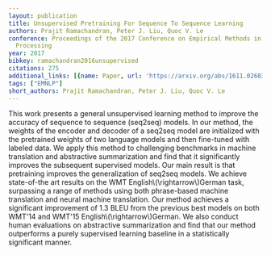```yaml
---
layout: publication
title: Unsupervised Pretraining For Sequence To Sequence Learning
authors: Prajit Ramachandran, Peter J. Liu, Quoc V. Le
conference: Proceedings of the 2017 Conference on Empirical Methods in Natural Language
  Processing
year: 2017
bibkey: ramachandran2016unsupervised
citations: 275
additional_links: [{name: Paper, url: 'https://arxiv.org/abs/1611.02683'}]
tags: ["EMNLP"]
short_authors: Prajit Ramachandran, Peter J. Liu, Quoc V. Le
---
```

This work presents a general unsupervised learning method to improve the
accuracy of sequence to sequence (seq2seq) models. In our method, the weights
of the encoder and decoder of a seq2seq model are initialized with the
pretrained weights of two language models and then fine-tuned with labeled
data. We apply this method to challenging benchmarks in machine translation and
abstractive summarization and find that it significantly improves the
subsequent supervised models. Our main result is that pretraining improves the
generalization of seq2seq models. We achieve state-of-the art results on the
WMT English\\(\rightarrow\\)German task, surpassing a range of methods using both
phrase-based machine translation and neural machine translation. Our method
achieves a significant improvement of 1.3 BLEU from the previous best models on
both WMT'14 and WMT'15 English\\(\rightarrow\\)German. We also conduct human
evaluations on abstractive summarization and find that our method outperforms a
purely supervised learning baseline in a statistically significant manner.